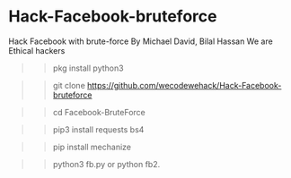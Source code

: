 # Hack-Facebook-bruteforce
Hack Facebook with brute-force
By Michael David, Bilal Hassan We are Ethical hackers
>> pkg install python3

>> git clone https://github.com/wecodewehack/Hack-Facebook-bruteforce

>> cd Facebook-BruteForce

>> pip3 install requests bs4

>> pip install mechanize

>> python3 fb.py or python fb2.
